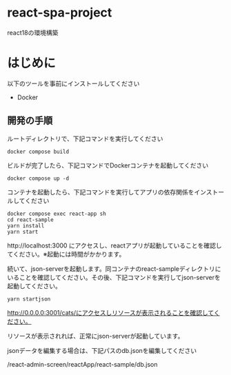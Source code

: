 # react-spa-project
react18の環境構築

# はじめに

以下のツールを事前にインストールしてください

- Docker

## 開発の手順

ルートディレクトリで、下記コマンドを実行してください

```
docker compose build
```

ビルドが完了したら、下記コマンドでDockerコンテナを起動してください

```
docker compose up -d
```

コンテナを起動したら、下記コマンドを実行してアプリの依存関係をインストールしてください

```
docker compose exec react-app sh
cd react-sample
yarn install
yarn start
```

http://localhost:3000 にアクセスし、reactアプリが起動していることを確認してください。※起動には時間がかかります。

続いて、json-serverを起動します。同コンテナのreact-sampleディレクトリにいることを確認してください。その後、下記コマンドを実行してjson-serverを起動してください。

```
yarn startjson
```

http://0.0.0.0:3001/cats/にアクセスしリソースが表示されることを確認してください。

リソースが表示されれば、正常にjson-serverが起動しています。

jsonデータを編集する場合は、下記パスのdb.jsonを編集してください

/react-admin-screen/reactApp/react-sample/db.json

